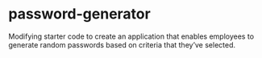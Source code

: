 # password-generator

Modifying starter code to create an application that enables employees to generate random passwords based on criteria that they’ve selected.
